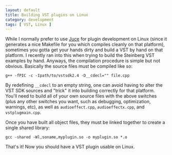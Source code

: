 ```yaml
---
layout: default
title: Building VST plugins on Linux
category: development
tags: [ VST, Linux ]
---
```


While I normally prefer to use [Juce][1] for plugin development on Linux
(since it generates a nice Makefile for you which compiles cleanly on that
platform), sometimes you gotta get your hands dirty and build a VST by hand on
that platform. I recently ran into this when trying to build the Steinberg VST
examples by hand. Anyways, the compilation procedure is simple but not
obvious. Basically the source files must be compiled like so:

`g++ -fPIC -c -Ipath/to/vstsdk2.4 -D__cdecl="" file.cpp`

By redefining `__cdecl` to an empty string, one can avoid having to alter the
VST SDK sources and "trick" it into building correctly for that platform.
You'll need to build all of your own source files with the above switches
(plus any other switches you want, such as debugging, optimization, warnings,
etc), as well as `audioeffect.cpp`, `audioeffectx.cpp`, and `vstplugmain.cpp`.

Once you have built all object files, they must be linked together to create
a single shared library:

`gcc -shared -Wl,soname,myplugin.so -o myplugin.so *.o`

That's it! Now you should have a VST plugin usable on Linux.

[1]: http://www.rawmaterialsoftware.com/juce.php

